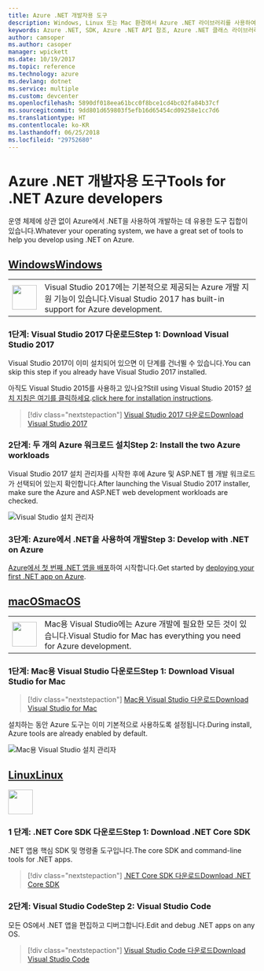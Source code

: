 ```yaml
---
title: Azure .NET 개발자용 도구
description: Windows, Linux 또는 Mac 환경에서 Azure .NET 라이브러리를 사용하여 시작하는 도구를 가져옵니다.
keywords: Azure .NET, SDK, Azure .NET API 참조, Azure .NET 클래스 라이브러리
author: camsoper
ms.author: casoper
manager: wpickett
ms.date: 10/19/2017
ms.topic: reference
ms.technology: azure
ms.devlang: dotnet
ms.service: multiple
ms.custom: devcenter
ms.openlocfilehash: 5890df018eea61bcc0f8bce1cd4bc02fa84b37cf
ms.sourcegitcommit: 9dd801d659803f5efb16d65454cd09258e1cc7d6
ms.translationtype: HT
ms.contentlocale: ko-KR
ms.lasthandoff: 06/25/2018
ms.locfileid: "29752680"
---
```

# <a name="tools-for-net-azure-developers"></a><span data-ttu-id="5ba0b-104">Azure .NET 개발자용 도구</span><span class="sxs-lookup"><span data-stu-id="5ba0b-104">Tools for .NET Azure developers</span></span>

<span data-ttu-id="5ba0b-105">운영 체제에 상관 없이 Azure에서 .NET을 사용하여 개발하는 데 유용한 도구 집합이 있습니다.</span><span class="sxs-lookup"><span data-stu-id="5ba0b-105">Whatever your operating system, we have a great set of tools to help you develop using .NET on Azure.</span></span>

## <a name="windowstabwindows"></a>[<span data-ttu-id="5ba0b-106">Windows</span><span class="sxs-lookup"><span data-stu-id="5ba0b-106">Windows</span></span>](#tab/windows)

<table>
  <tr>
    <td width="50">
        <img src="https://docs.microsoft.com/en-us/media/logos/logo_vs-ide.svg" width="50" height="50"></img>
    </td>
    <td>
        <span data-ttu-id="5ba0b-107">Visual Studio 2017에는 기본적으로 제공되는 Azure 개발 지원 기능이 있습니다.</span><span class="sxs-lookup"><span data-stu-id="5ba0b-107">Visual Studio 2017 has built-in support for Azure development.</span></span>
    </td>
  </tr>
</table>

### <a name="step-1-download-visual-studio-2017"></a><span data-ttu-id="5ba0b-108">1단계: Visual Studio 2017 다운로드</span><span class="sxs-lookup"><span data-stu-id="5ba0b-108">Step 1: Download Visual Studio 2017</span></span>

<span data-ttu-id="5ba0b-109">Visual Studio 2017이 이미 설치되어 있으면 이 단계를 건너뛸 수 있습니다.</span><span class="sxs-lookup"><span data-stu-id="5ba0b-109">You can skip this step if you already have Visual Studio 2017 installed.</span></span>

<span data-ttu-id="5ba0b-110">아직도 Visual Studio 2015를 사용하고 있나요?</span><span class="sxs-lookup"><span data-stu-id="5ba0b-110">Still using Visual Studio 2015?</span></span>  <span data-ttu-id="5ba0b-111">[설치 지침은 여기를 클릭하세요](dotnet-sdk-vs2015-install.md).</span><span class="sxs-lookup"><span data-stu-id="5ba0b-111">[click here for installation instructions](dotnet-sdk-vs2015-install.md).</span></span>

> [!div class="nextstepaction"]
> [<span data-ttu-id="5ba0b-112">Visual Studio 2017 다운로드</span><span class="sxs-lookup"><span data-stu-id="5ba0b-112">Download Visual Studio 2017</span></span>](https://www.visualstudio.com/downloads/)


### <a name="step-2-install-the-two-azure-workloads"></a><span data-ttu-id="5ba0b-113">2단계: 두 개의 Azure 워크로드 설치</span><span class="sxs-lookup"><span data-stu-id="5ba0b-113">Step 2: Install the two Azure workloads</span></span>

<span data-ttu-id="5ba0b-114">Visual Studio 2017 설치 관리자를 시작한 후에 Azure 및 ASP.NET 웹 개발 워크로드가 선택되어 있는지 확인합니다.</span><span class="sxs-lookup"><span data-stu-id="5ba0b-114">After launching the Visual Studio 2017 installer, make sure the Azure and ASP.NET web development workloads are checked.</span></span>

![Visual Studio 설치 관리자](media/dotnet-tools/azure-workloads.png)

### <a name="step-3-develop-with-net-on-azure"></a><span data-ttu-id="5ba0b-116">3단계: Azure에서 .NET을 사용하여 개발</span><span class="sxs-lookup"><span data-stu-id="5ba0b-116">Step 3: Develop with .NET on Azure</span></span>

<span data-ttu-id="5ba0b-117">[Azure에서 첫 번째 .NET 앱을 배포](https://docs.microsoft.com/azure/app-service-web/app-service-web-get-started-dotnet)하여 시작합니다.</span><span class="sxs-lookup"><span data-stu-id="5ba0b-117">Get started by [deploying your first .NET app on Azure](https://docs.microsoft.com/azure/app-service-web/app-service-web-get-started-dotnet).</span></span>


## <a name="macostabmacos"></a>[<span data-ttu-id="5ba0b-118">macOS</span><span class="sxs-lookup"><span data-stu-id="5ba0b-118">macOS</span></span>](#tab/macos)
<table>
  <tr>
    <td width="50">
        <img src="https://docs.microsoft.com/en-us/media/logos/logo_vs-mac.svg" width="50" height="50"></img>
    </td>
    <td>
        <span data-ttu-id="5ba0b-119">Mac용 Visual Studio에는 Azure 개발에 필요한 모든 것이 있습니다.</span><span class="sxs-lookup"><span data-stu-id="5ba0b-119">Visual Studio for Mac has everything you need for Azure development.</span></span>
    </td>
  </tr>
</table>


### <a name="step-1-download-visual-studio-for-mac"></a><span data-ttu-id="5ba0b-120">1단계: Mac용 Visual Studio 다운로드</span><span class="sxs-lookup"><span data-stu-id="5ba0b-120">Step 1: Download Visual Studio for Mac</span></span>

> [!div class="nextstepaction"]
> [<span data-ttu-id="5ba0b-121">Mac용 Visual Studio 다운로드</span><span class="sxs-lookup"><span data-stu-id="5ba0b-121">Download Visual Studio for Mac</span></span>](https://www.visualstudio.com/vs/visual-studio-mac/)

<span data-ttu-id="5ba0b-122">설치하는 동안 Azure 도구는 이미 기본적으로 사용하도록 설정됩니다.</span><span class="sxs-lookup"><span data-stu-id="5ba0b-122">During install, Azure tools are already enabled by default.</span></span>

![Mac용 Visual Studio 설치 관리자](media/dotnet-tools/azure-vsmac.png)

## <a name="linuxtablinux"></a>[<span data-ttu-id="5ba0b-124">Linux</span><span class="sxs-lookup"><span data-stu-id="5ba0b-124">Linux</span></span>](#tab/linux)

<img src="https://docs.microsoft.com/en-us/visualstudio/products/images/vs-code.svg" width="50" height="50"></img>

### <a name="step-1-download-net-core-sdk"></a><span data-ttu-id="5ba0b-125">1 단계: .NET Core SDK 다운로드</span><span class="sxs-lookup"><span data-stu-id="5ba0b-125">Step 1: Download .NET Core SDK</span></span>

<span data-ttu-id="5ba0b-126">.NET 앱용 핵심 SDK 및 명령줄 도구입니다.</span><span class="sxs-lookup"><span data-stu-id="5ba0b-126">The core SDK and command-line tools for .NET apps.</span></span>

> [!div class="nextstepaction"]
> [<span data-ttu-id="5ba0b-127">.NET Core SDK 다운로드</span><span class="sxs-lookup"><span data-stu-id="5ba0b-127">Download .NET Core SDK</span></span>](https://www.microsoft.com/net/core)

### <a name="step-2-visual-studio-code"></a><span data-ttu-id="5ba0b-128">2단계: Visual Studio Code</span><span class="sxs-lookup"><span data-stu-id="5ba0b-128">Step 2: Visual Studio Code</span></span>

<span data-ttu-id="5ba0b-129">모든 OS에서 .NET 앱을 편집하고 디버그합니다.</span><span class="sxs-lookup"><span data-stu-id="5ba0b-129">Edit and debug .NET apps on any OS.</span></span>

> [!div class="nextstepaction"]
> [<span data-ttu-id="5ba0b-130">Visual Studio Code 다운로드</span><span class="sxs-lookup"><span data-stu-id="5ba0b-130">Download Visual Studio Code</span></span>](https://code.visualstudio.com)